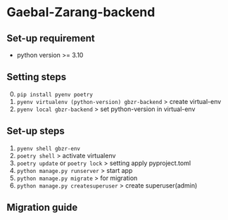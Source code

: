 # Gaebal-Zarang-backend

## Set-up requirement

- python version >= 3.10

## Setting steps

0. `pip install pyenv poetry`
1. `pyenv virtualenv (python-version) gbzr-backend` > create virtual-env
3. `pyenv local gbzr-backend` > set python-version in virtual-env

## Set-up steps

1. `pyenv shell gbzr-env`
2. `poetry shell` > activate virtualenv
3. `poetry update` or `poetry lock` > setting apply pyproject.toml
4. `python manage.py runserver` > start app
5. `python manage.py migrate` > for migration
6. `python manage.py createsuperuser` > create superuser(admin)

## Migration guide
